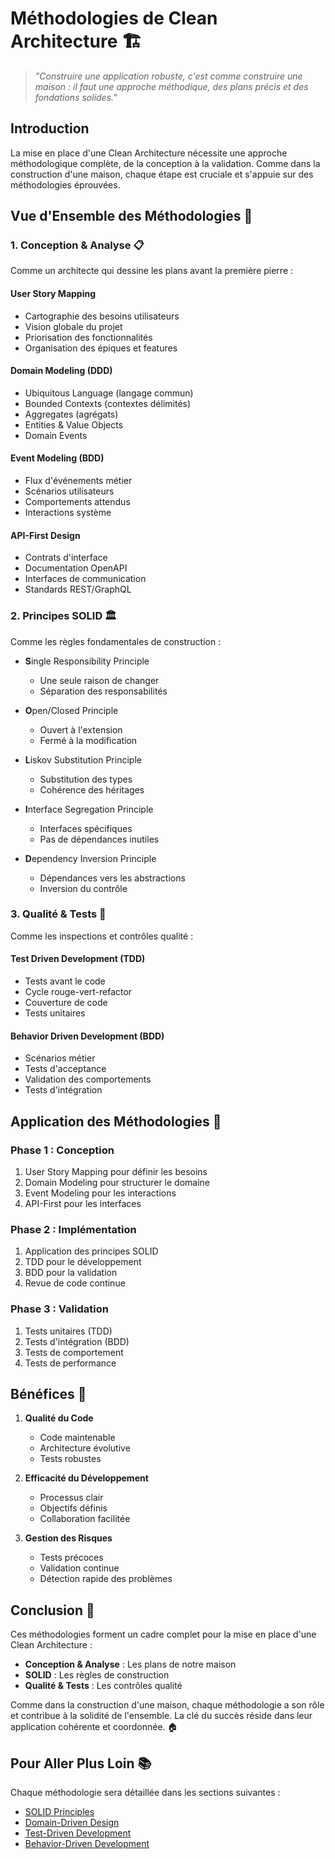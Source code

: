 # Méthodologies de Clean Architecture 🏗️

> *"Construire une application robuste, c'est comme construire une maison : il faut une approche méthodique, des plans précis et des fondations solides."*

## Introduction

La mise en place d'une Clean Architecture nécessite une approche méthodologique complète, de la conception à la validation. Comme dans la construction d'une maison, chaque étape est cruciale et s'appuie sur des méthodologies éprouvées.

## Vue d'Ensemble des Méthodologies 🎯

### 1. Conception & Analyse 📋

Comme un architecte qui dessine les plans avant la première pierre :

#### User Story Mapping
- Cartographie des besoins utilisateurs
- Vision globale du projet
- Priorisation des fonctionnalités
- Organisation des épiques et features

#### Domain Modeling (DDD)
- Ubiquitous Language (langage commun)
- Bounded Contexts (contextes délimités)
- Aggregates (agrégats)
- Entities & Value Objects
- Domain Events

#### Event Modeling (BDD)
- Flux d'événements métier
- Scénarios utilisateurs
- Comportements attendus
- Interactions système

#### API-First Design
- Contrats d'interface
- Documentation OpenAPI
- Interfaces de communication
- Standards REST/GraphQL

### 2. Principes SOLID 🏛️

Comme les règles fondamentales de construction :

- **S**ingle Responsibility Principle
  - Une seule raison de changer
  - Séparation des responsabilités

- **O**pen/Closed Principle
  - Ouvert à l'extension
  - Fermé à la modification

- **L**iskov Substitution Principle
  - Substitution des types
  - Cohérence des héritages

- **I**nterface Segregation Principle
  - Interfaces spécifiques
  - Pas de dépendances inutiles

- **D**ependency Inversion Principle
  - Dépendances vers les abstractions
  - Inversion du contrôle

### 3. Qualité & Tests 🧪

Comme les inspections et contrôles qualité :

#### Test Driven Development (TDD)
- Tests avant le code
- Cycle rouge-vert-refactor
- Couverture de code
- Tests unitaires

#### Behavior Driven Development (BDD)
- Scénarios métier
- Tests d'acceptance
- Validation des comportements
- Tests d'intégration

## Application des Méthodologies 🔄

### Phase 1 : Conception
1. User Story Mapping pour définir les besoins
2. Domain Modeling pour structurer le domaine
3. Event Modeling pour les interactions
4. API-First pour les interfaces

### Phase 2 : Implémentation
1. Application des principes SOLID
2. TDD pour le développement
3. BDD pour la validation
4. Revue de code continue

### Phase 3 : Validation
1. Tests unitaires (TDD)
2. Tests d'intégration (BDD)
3. Tests de comportement
4. Tests de performance

## Bénéfices 🌟

1. **Qualité du Code**
   - Code maintenable
   - Architecture évolutive
   - Tests robustes

2. **Efficacité du Développement**
   - Processus clair
   - Objectifs définis
   - Collaboration facilitée

3. **Gestion des Risques**
   - Tests précoces
   - Validation continue
   - Détection rapide des problèmes

## Conclusion 🎯

Ces méthodologies forment un cadre complet pour la mise en place d'une Clean Architecture :

- **Conception & Analyse** : Les plans de notre maison
- **SOLID** : Les règles de construction
- **Qualité & Tests** : Les contrôles qualité

Comme dans la construction d'une maison, chaque méthodologie a son rôle et contribue à la solidité de l'ensemble. La clé du succès réside dans leur application cohérente et coordonnée. 🏠

## Pour Aller Plus Loin 📚

Chaque méthodologie sera détaillée dans les sections suivantes :
- [SOLID Principles](./01-solid.md)
- [Domain-Driven Design](./04-ddd-concepts.md)
- [Test-Driven Development](../03-testing/01-tdd.md)
- [Behavior-Driven Development](../03-testing/02-bdd.md)
